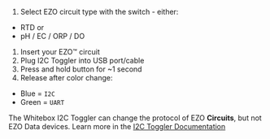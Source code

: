 
1. Select EZO circuit type with the switch - either:
 * RTD or
 * pH / EC / ORP / DO
1. Insert your EZO™ circuit
1. Plug I2C Toggler into USB port/cable
1. Press and hold button for ~1 second
1. Release after color change:
 * Blue =  `I2C`
 * Green = `UART`

 The Whitebox I2C Toggler can change the protocol of EZO **Circuits**, but not EZO Data devices. Learn more in the [I2C Toggler Documentation](https://www.whiteboxes.ch/docs/i2c-toggler/#/)

